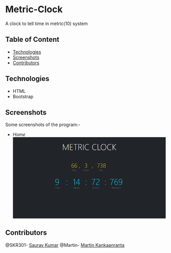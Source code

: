 # Metric-Clock
A clock to tell time in metric(10) system

  ## Table of Content
  - [Technologies](#technologies)
  - [Screenshots](#screenshots)
  - [Contributors](#contributors)
  
  ## Technologies
  - HTML
  - Bootstrap
  
  ## Screenshots
  Some screenshots of the program:-
  - *Home*<br />
  ![Home](https://github.com/SKR301/Metric-Clock/blob/UI2/Screenshot/home.png)
  
  ## Contributors
  @SKR301- [Saurav Kumar](https://github.com/SKR301)
  @Martin- [Martin Kankaanranta](https://github.com/norkator)
